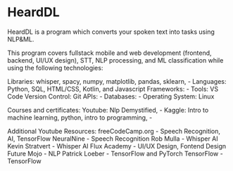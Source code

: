 # HeardDL 
HeardDL is a program which converts your spoken text into tasks using NLP&ML.

This program covers fullstack mobile and web development (frontend, backend, UI/UX design), STT, NLP processing, and ML classification while using the following technologies:

Libraries: whisper, spacy, numpy, matplotlib, pandas, sklearn, -
Languages: Python, SQL, HTML/CSS, Kotlin, and Javascript
Frameworks: -
Tools: VS Code
Version Control: Git
APIs: -
Databases: -
Operating System: Linux

Courses and certificates: 
Youtube: Nlp Demystified, - 
Kaggle: Intro to machine learning, python, intro to programming, - 

Additional Youtube Resources:
freeCodeCamp.org - Speech Recognition, AI, TensorFlow
NeuralNine - Speech Recognition
Rob Mulla - Whisper AI
Kevin Stratvert - Whisper AI
Flux Academy - UI/UX Design, Fontend Design
Future Mojo - NLP
Patrick Loeber - TensorFlow and PyTorch
TensorFlow - TensorFlow
